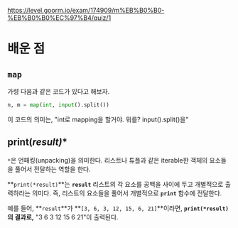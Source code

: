 https://level.goorm.io/exam/174909/m%EB%B0%B0-%EB%B0%B0%EC%97%B4/quiz/1

# 배운 점
## ```map```
가령 다음과 같은 코드가 있다고 해보자.
```python
n, m = map(int, input().split())
```
이 코드의 의미는, "int로 mapping을 할거야. 뭐를? input().split()을"

## print(*result)**
`*`은 언패킹(unpacking)을 의미한다. 리스트나 튜플과 같은 iterable한 객체의 요소들을 풀어서 전달하는 역할을 한다.

**`print(*result)`**는 **`result`** 리스트의 각 요소를 공백을 사이에 두고 개별적으로 출력하라는 의미다. 즉, 리스트의 요소들을 풀어서 개별적으로 **`print`** 함수에 전달한다.

예를 들어, **`result`**가 **`[3, 6, 3, 12, 15, 6, 21]`**이라면, **`print(*result)`의 결과로,** "3 6 3 12 15 6 21"이 출력된다.